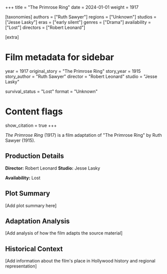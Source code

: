 +++
title = "The Primrose Ring"
date = 2024-01-01
weight = 1917

[taxonomies]
authors = ["Ruth Sawyer"]
regions = ["Unknown"]
studios = ["Jesse Lasky"]
eras = ["early silent"]
genres = ["Drama"]
availability = ["Lost"]
directors = ["Robert Leonard"]

[extra]
# Film metadata for sidebar
year = 1917
original_story = "The Primrose Ring"
story_year = 1915
story_author = "Ruth Sawyer"
director = "Robert Leonard"
studio = "Jesse Lasky"

survival_status = "Lost"
format = "Unknown"

# Content flags
show_citation = true
+++

*The Primrose Ring* (1917) is a film adaptation of "The Primrose Ring" by Ruth Sawyer (1915).

## Production Details

**Director:** Robert Leonard
**Studio:** Jesse Lasky

**Availability:** Lost

## Plot Summary

[Add plot summary here]

## Adaptation Analysis

[Add analysis of how the film adapts the source material]

## Historical Context

[Add information about the film's place in Hollywood history and regional representation]